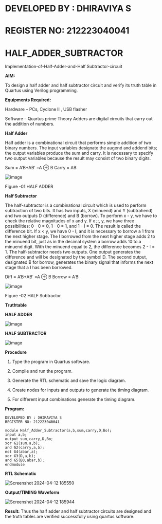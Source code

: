 # DEVELOPED BY : DHIRAVIYA S
# REGISTER NO: 212223040041
# HALF_ADDER_SUBTRACTOR

Implementation-of-Half-Adder-and-Half Subtractor-circuit

**AIM:**

To design a half adder and half subtractor circuit and verify its truth table in Quartus using Verilog programming.

**Equipments Required:**

Hardware – PCs, Cyclone II , USB flasher 

Software – Quartus prime Theory Adders are digital circuits that carry out the addition of numbers.

**Half Adder**

Half adder is a combinational circuit that performs simple addition of two binary numbers. The input variables designate the augend and addend bits; the output variables produce the sum and carry. It is necessary to specify two output variables because the result may consist of two binary digits.

Sum = A’B+AB’ =A ⊕ B Carry = AB

![image](https://github.com/naavaneetha/HALF_ADDER_SUBTRACTOR/assets/154305477/bd4a0b2c-cdbc-4184-ab08-81578f121e1f)

Figure -01 HALF ADDER

**Half Subtractor**

The half-subtractor is a combinational circuit which is used to perform subtraction of two bits. It has two inputs, X (minuend) and Y (subtrahend) and two outputs D (difference) and B (borrow). To perform x - y, we have to check the relative magnitudes of x and y. If x ;;, y, we have three possibilities: 0 - 0 = 0, 1 - 0 = 1, and 1 - I = 0. The result is called the difference bit. If x < y, we have 0 - I, and it is necessary to borrow a 1 from the next higher stage. The I borrowed from the next higher stage adds 2 to the minuend bit, just as in the decimal system a borrow adds 10 to a minuend digit. With the minuend equal to 2, the difference becomes 2 - I = 1. The half-subtractor needs two outputs. One output generates the difference and will be designated by the symbol D. The second output, designated B for borrow, generates the binary signal that informs the next stage that a I has been borrowed. 

Diff = A’B+AB’ =A ⊕ B
Borrow = A’B

 ![image](https://github.com/naavaneetha/HALF_ADDER_SUBTRACTOR/assets/154305477/d76b099c-513f-4e7c-843a-e2fd028a531a)

Figure -02 HALF Subtractor

**Truthtable**

**HALF ADDER**

![image](https://github.com/DHIRAVIYASUNDARAM/HALF_ADDER_SUBTRACTOR/assets/165143880/976837b6-e6e6-4c00-b962-9f8521537b35)

**HALF SUBTRACTOR**

![image](https://github.com/DHIRAVIYASUNDARAM/HALF_ADDER_SUBTRACTOR/assets/165143880/e34fbadb-7fd4-45cc-be9b-2088d359e9ed)

**Procedure**

1.	Type the program in Quartus software.

2.	Compile and run the program.

3.	Generate the RTL schematic and save the logic diagram.

4.	Create nodes for inputs and outputs to generate the timing diagram.

5.	For different input combinations generate the timing diagram.


**Program:**
```
DEVELOPED BY : DHIRAVIYA S
REGISTER NO: 212223040041

module Half_Adder_Subtractor(a,b,sum,carry,D,Bo);
input a,b;
output sum,carry,D,Bo;
xor G1(sum,a,b);
and G2(carry,a,b);
not G4(abar,a);
xor G3(D,a,b);
and G5(B0,abar,b);
endmodule 	
```

**RTL Schematic**

![Screenshot 2024-04-12 185550](https://github.com/DHIRAVIYASUNDARAM/HALF_ADDER_SUBTRACTOR/assets/165143880/b91426a5-515e-4e7d-96bb-51822fd8537d)

**Output/TIMING Waveform**

![Screenshot 2024-04-12 185944](https://github.com/DHIRAVIYASUNDARAM/HALF_ADDER_SUBTRACTOR/assets/165143880/b9d32230-2a35-4375-85d9-93fa2240d160)

**Result:**
Thus the half adder and half subtractor circuits are designed and the truth tables are verified successfully using quartus software.
